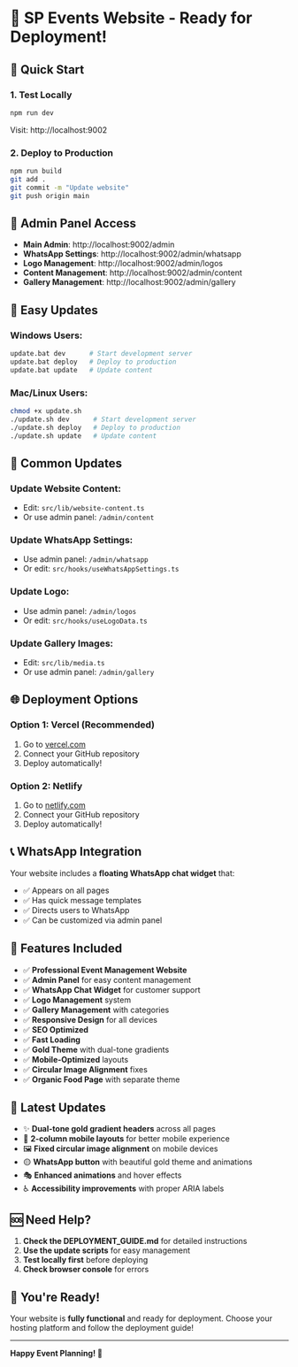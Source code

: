 # 🎉 SP Events Website - Ready for Deployment!

## 🚀 Quick Start

### 1. Test Locally
```bash
npm run dev
```
Visit: http://localhost:9002

### 2. Deploy to Production
```bash
npm run build
git add .
git commit -m "Update website"
git push origin main
```

## 📱 Admin Panel Access

- **Main Admin**: http://localhost:9002/admin
- **WhatsApp Settings**: http://localhost:9002/admin/whatsapp
- **Logo Management**: http://localhost:9002/admin/logos
- **Content Management**: http://localhost:9002/admin/content
- **Gallery Management**: http://localhost:9002/admin/gallery

## 🔧 Easy Updates

### Windows Users:
```bash
update.bat dev      # Start development server
update.bat deploy   # Deploy to production
update.bat update   # Update content
```

### Mac/Linux Users:
```bash
chmod +x update.sh
./update.sh dev      # Start development server
./update.sh deploy   # Deploy to production
./update.sh update   # Update content
```

## 📝 Common Updates

### Update Website Content:
- Edit: `src/lib/website-content.ts`
- Or use admin panel: `/admin/content`

### Update WhatsApp Settings:
- Use admin panel: `/admin/whatsapp`
- Or edit: `src/hooks/useWhatsAppSettings.ts`

### Update Logo:
- Use admin panel: `/admin/logos`
- Or edit: `src/hooks/useLogoData.ts`

### Update Gallery Images:
- Edit: `src/lib/media.ts`
- Or use admin panel: `/admin/gallery`

## 🌐 Deployment Options

### Option 1: Vercel (Recommended)
1. Go to [vercel.com](https://vercel.com)
2. Connect your GitHub repository
3. Deploy automatically!

### Option 2: Netlify
1. Go to [netlify.com](https://netlify.com)
2. Connect your GitHub repository
3. Deploy automatically!

## 📞 WhatsApp Integration

Your website includes a **floating WhatsApp chat widget** that:
- ✅ Appears on all pages
- ✅ Has quick message templates
- ✅ Directs users to WhatsApp
- ✅ Can be customized via admin panel

## 🎯 Features Included

- ✅ **Professional Event Management Website**
- ✅ **Admin Panel** for easy content management
- ✅ **WhatsApp Chat Widget** for customer support
- ✅ **Logo Management** system
- ✅ **Gallery Management** with categories
- ✅ **Responsive Design** for all devices
- ✅ **SEO Optimized**
- ✅ **Fast Loading**
- ✅ **Gold Theme** with dual-tone gradients
- ✅ **Mobile-Optimized** layouts
- ✅ **Circular Image Alignment** fixes
- ✅ **Organic Food Page** with separate theme

## 🎨 Latest Updates

- ✨ **Dual-tone gold gradient headers** across all pages
- 📱 **2-column mobile layouts** for better mobile experience
- 🖼️ **Fixed circular image alignment** on mobile devices
- 🟡 **WhatsApp button** with beautiful gold theme and animations
- 🎭 **Enhanced animations** and hover effects
- ♿ **Accessibility improvements** with proper ARIA labels

## 🆘 Need Help?

1. **Check the DEPLOYMENT_GUIDE.md** for detailed instructions
2. **Use the update scripts** for easy management
3. **Test locally first** before deploying
4. **Check browser console** for errors

## 🎉 You're Ready!

Your website is **fully functional** and ready for deployment. Choose your hosting platform and follow the deployment guide!

---

**Happy Event Planning! 🎊**
